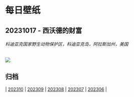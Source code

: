 # 每日壁纸

## 20231017 - 西沃德的财富

###### 科迪亚克国家野生动物保护区，科迪亚克岛，阿拉斯加州，美国

![](https://www.bing.com/th?id=OHR.KodiakAlaska_ZH-CN0627619150_UHD.jpg)

## 归档

| [202310](/202310/README.md)
| [202309](/202309/README.md)
| [202308](/202308/README.md)
| [202307](/202307/README.md)
| [202306](/202306/README.md)
|